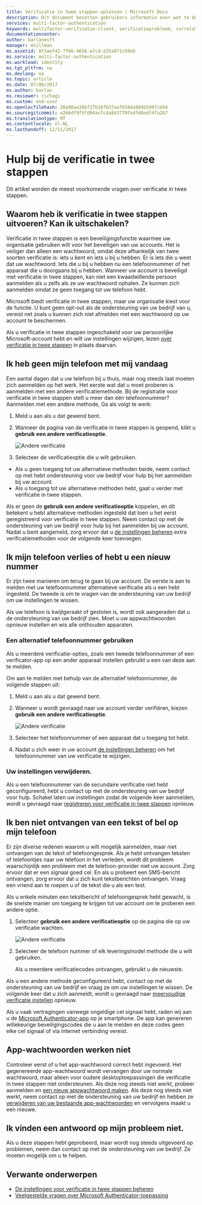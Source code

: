 ```yaml
---
title: Verificatie in twee stappen oplossen | Microsoft Docs
description: Dit document bevatten gebruikers informatie over wat te doen als ze worden uitgevoerd in een probleem met de Azure multi-factor Authentication.
services: multi-factor-authentication
keywords: multifactor-verificatie-client, verificatieprobleem, correlatie-ID
documentationcenter: 
author: barlanmsft
manager: mtillman
ms.assetid: 8f3aef42-7f66-4656-a7cd-d25a971cb9eb
ms.service: multi-factor-authentication
ms.workload: identity
ms.tgt_pltfrm: na
ms.devlang: na
ms.topic: article
ms.date: 07/06/2017
ms.author: barlan
ms.reviewer: richagi
ms.custom: end-user
ms.openlocfilehash: 20a90aa36b727b18fb37aaf658da884b5997cd44
ms.sourcegitcommit: e266df9f97d04acfc4a843770fadfd8edf4fa2b7
ms.translationtype: MT
ms.contentlocale: nl-NL
ms.lasthandoff: 12/11/2017
---
```

# <a name="get-help-with-two-step-verification"></a>Hulp bij de verificatie in twee stappen
Dit artikel worden de meest voorkomende vragen over verificatie in twee stappen. 

## <a name="why-do-i-have-to-perform-two-step-verification-can-i-turn-it-off"></a>Waarom heb ik verificatie in twee stappen uitvoeren? Kan ik uitschakelen?

Verificatie in twee stappen is een beveiligingsfunctie waarmee uw organisatie gebruiken wilt voor het beveiligen van uw accounts. Het is veiliger dan alleen een wachtwoord, omdat deze afhankelijk van twee soorten verificatie is: iets u kent en iets u bij u hebben. Er is iets die u weet dat uw wachtwoord. Iets die u bij u hebben nu een telefoonnummer of het apparaat die u doorgaans bij u hebben. Wanneer uw account is beveiligd met verificatie in twee stappen, kan niet een kwaadwillende persoon aanmelden als u zelfs als ze uw wachtwoord ophalen. Ze kunnen zich aanmelden omdat ze geen toegang tot uw telefoon hebt. 

Microsoft biedt verificatie in twee stappen, maar uw organisatie kiest voor de functie. U kunt geen opt-out als de ondersteuning van uw bedrijf van u, vereist net zoals u kunnen zich niet afmelden met een wachtwoord op uw account te beschermen. 

Als u verificatie in twee stappen ingeschakeld voor uw persoonlijke Microsoft-account hebt en wilt uw instellingen wijzigen, lezen [over verificatie in twee stappen](https://support.microsoft.com/help/12408/microsoft-account-about-two-step-verification) in plaats daarvan. 

## <a name="i-dont-have-my-phone-with-me-today"></a>Ik heb geen mijn telefoon met mij vandaag

Een aantal dagen dat u uw telefoon bij u thuis, maar nog steeds laat moeten zich aanmelden op het werk. Het eerste wat dat u moet proberen is aanmelden met een andere verificatiemethode. Bij de registratie voor verificatie in twee stappen stelt u meer dan één telefoonnummer? Aanmelden met een andere methode, Ga als volgt te werk:

1. Meld u aan als u dat gewend bent.
2. Wanneer de pagina van de verificatie in twee stappen is geopend, klikt u **gebruik een andere verificatieoptie**.

   ![Andere verificatie](./media/multi-factor-authentication-end-user-troubleshoot/diff_option.png)

3. Selecteer de verificatieoptie die u wilt gebruiken. 
  - Als u geen toegang tot uw alternatieve methoden beide, neem contact op met hebt ondersteuning voor uw bedrijf voor hulp bij het aanmelden bij uw account.
  - Als u toegang tot uw alternatieve methoden hebt, gaat u verder met verificatie in twee stappen.

Als er geen de **gebruik een andere verificatieoptie** koppelen, en dit betekent u hebt alternatieve methoden ingesteld dat toen u het eerst geregistreerd voor verificatie in twee stappen. Neem contact op met de ondersteuning van uw bedrijf voor hulp bij het aanmelden bij uw account. Nadat u bent aangemeld, zorg ervoor dat u [de instellingen beheren](multi-factor-authentication-end-user-manage-settings.md) extra verificatiemethoden voor de volgende keer toevoegen. 

## <a name="i-lost-my-phone-or-got-a-new-number"></a>Ik mijn telefoon verlies of hebt u een nieuw nummer
Er zijn twee manieren om terug te gaan bij uw account. De eerste is aan te melden met uw telefoonnummer alternatieve verificatie als u een hebt ingesteld. De tweede is om te vragen van de ondersteuning van uw bedrijf om uw instellingen te wissen.

Als uw telefoon is kwijtgeraakt of gestolen is, wordt ook aangeraden dat u de ondersteuning van uw bedrijf zien. Moet u uw appwachtwoorden opnieuw instellen en wis alle onthouden apparaten. 

### <a name="use-an-alternate-phone-number"></a>Een alternatief telefoonnummer gebruiken
Als u meerdere verificatie-opties, zoals een tweede telefoonnummer of een verificator-app op een ander apparaat instellen gebruikt u een van deze aan te melden.

Om aan te melden met behulp van de alternatief telefoonnummer, de volgende stappen uit:

1. Meld u aan als u dat gewend bent.
2. Wanneer u wordt gevraagd naar uw account verder verifiëren, kiezen **gebruik een andere verificatieoptie**.
   
   ![Andere verificatie](./media/multi-factor-authentication-end-user-troubleshoot/diff_option.png)

3. Selecteer het telefoonnummer of een apparaat dat u toegang tot hebt.
4. Nadat u zich weer in uw account [de instellingen beheren](multi-factor-authentication-end-user-manage-settings.md) om het telefoonnummer van uw verificatie te wijzigen.

### <a name="clear-your-settings"></a>Uw instellingen verwijderen.
Als u een telefoonnummer van de secundaire verificatie niet hebt geconfigureerd, hebt u contact op met de ondersteuning van uw bedrijf voor hulp. Schakel laten uw instellingen zodat de volgende keer aanmelden, wordt u gevraagd naar [registreren voor verificatie in twee stappen](multi-factor-authentication-end-user-first-time.md) opnieuw.

## <a name="i-am-not-receiving-a-text-or-call-on-my-phone"></a>Ik ben niet ontvangen van een tekst of bel op mijn telefoon
Er zijn diverse redenen waarom u wilt mogelijk aanmelden, maar niet ontvangen van de tekst of telefoongesprek. Als je hebt ontvangen teksten of telefoontjes naar uw telefoon in het verleden, wordt dit probleem waarschijnlijk een probleem met de telefoon-provider niet uw account. Zorg ervoor dat er een signaal goed cel. En als u probeert een SMS-bericht ontvangen, zorg ervoor dat u zich kunt tekstberichten ontvangen. Vraag een vriend aan te roepen u of de tekst die u als een test. 

Als u enkele minuten een tekstbericht of telefoongesprek hebt gewacht, is de snelste manier om toegang te krijgen tot uw account om te proberen een andere optie.

1. Selecteer **gebruik een andere verificatieoptie** op de pagina die op uw verificatie wachten.
   
    ![Andere verificatie](./media/multi-factor-authentication-end-user-troubleshoot/diff_option.png)
2. Selecteer de telefoon nummer of elk leveringsmodel methode die u wilt gebruiken.
   
    Als u meerdere verificatiecodes ontvangen, gebruikt u de nieuwste.

Als u een andere methode geconfigureerd hebt, contact op met de ondersteuning van uw bedrijf en vraag ze om uw instellingen te wissen. De volgende keer dat u zich aanmeldt, wordt u gevraagd naar [meervoudige verificatie instellen](multi-factor-authentication-end-user-first-time.md) opnieuw.

Als u vaak vertragingen vanwege ongeldige cel signaal hebt, raden wij aan u de [Microsoft Authenticator-app](microsoft-authenticator-app-how-to.md) op je smartphone. De app kan genereren willekeurige beveiligingscodes die u aan te melden en deze codes geen elke cel signaal of via internet verbinding vereist.

## <a name="app-passwords-are-not-working"></a>App-wachtwoorden werken niet
Controleer eerst of u het app-wachtwoord correct hebt ingevoerd. Het gegenereerde app-wachtwoord wordt vervangen door uw normale wachtwoord, maar alleen voor oudere desktoptoepassingen die verificatie in twee stappen niet ondersteunen. Als deze nog steeds niet werkt, probeer aanmelden en [een nieuw appwachtwoord maken](multi-factor-authentication-end-user-app-passwords.md).  Als deze nog steeds niet werkt, neem contact op met de ondersteuning van uw bedrijf en hebben ze [verwijderen van uw bestaande app-wachtwoorden](../multi-factor-authentication-manage-users-and-devices.md) en vervolgens maakt u een nieuwe.

## <a name="i-didnt-find-an-answer-to-my-problem"></a>Ik vinden een antwoord op mijn probleem niet.
Als u deze stappen hebt geprobeerd, maar wordt nog steeds uitgevoerd op problemen, neem dan contact op met de ondersteuning van uw bedrijf. Ze moeten mogelijk om u te helpen.

## <a name="related-topics"></a>Verwante onderwerpen
* [De instellingen voor verificatie in twee stappen beheren](multi-factor-authentication-end-user-manage-settings.md)  
* [Veelgestelde vragen over Microsoft Authenticator-toepassing](microsoft-authenticator-app-faq.md)

